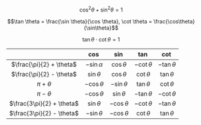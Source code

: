 
$$\cos^2 \theta + \sin^2 \theta = 1$$

$$\tan \theta = \frac{\sin \theta}{\cos \theta}, \cot \theta = \frac{\cos\theta}{\sin\theta}$$

$$\tan \theta \cdot \cot \theta = 1$$

||$\cos$|$\sin$|$\tan$|$\cot$|
|:--:|:--:|:--:|:--:|:--:|
|$\frac{\pi}{2} + \theta$|$-\sin \alpha$|$\cos \theta$|$-\cot \theta$|$-\tan \theta$|
|$\frac{\pi}{2} - \theta$|$\sin \theta$|$\cos \theta$|$\cot \theta$|$\tan \theta$|
|$\pi + \theta$|$-\cos \theta$|$-\sin \theta$|$\tan \theta$|$\cot \theta$|
|$\pi - \theta$|$-\cos \theta$|$\sin \theta$|$-\tan \theta$|$-\cot \theta$|
|$\frac{3\pi}{2} + \theta$|$\sin \theta$|$-\cos \theta$|$-\cot \theta$|$-\tan \theta$|
|$\frac{3\pi}{2} - \theta$|$-\sin \theta$|$-\cos\theta$|$\cot \theta$|$\tan \theta$|
